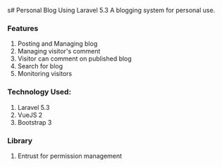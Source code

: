 s# Personal Blog Using Laravel 5.3
A blogging system for personal use. 

### Features
1. Posting and Managing blog
2. Managing visitor's comment
3. Visitor can comment on published blog
4. Search for blog
5. Monitoring visitors

### Technology Used: 
1. Laravel 5.3
2. VueJS 2
3. Bootstrap 3

### Library
1. Entrust for permission management
